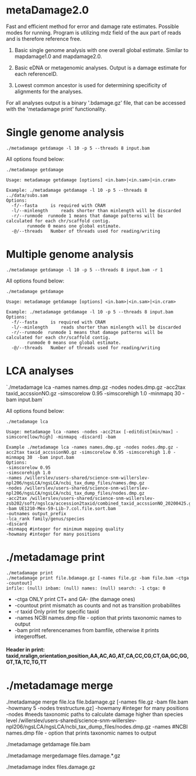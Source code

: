 # metaDamage2.0
Fast and efficient method for error and damage rate estimates. Possible modes for running. Program is utilizing mdz field of the aux part of reads and is therefore reference free.

1. Basic single genome analysis with one overall global estimate. Similar to mapdamage1.0 and mapdamage2.0.

2. Basic eDNA or metagenomic analyses. Output is a damage estimate for each referenceID.

3. Lowest common ancestor is used for determining specificity of alignments for the analyses.

For all analyses output is a binary '.bdamage.gz' file, that can be accessed with the 'metadamage print' functionality.


# Single genome analysis
`./metadamage getdamage -l 10 -p 5 --threads 8 input.bam`

All options found below:

```
./metadamage getdamage

Usage: metadamage getdamage [options] <in.bam>|<in.sam>|<in.cram>

Example: ./metadamage getdamage -l 10 -p 5 --threads 8 ../data/subs.sam
Options:
  -f/--fasta	 is required with CRAM
  -l/--minlength	 reads shorter than minlength will be discarded
  -r/--runmode	runmode 1 means that damage patterns will be calculated for each chr/scaffold contig.
		runmode 0 means one global estimate.
  -@/--threads	 Number of threads used for reading/writing
```

# Multiple genome analysis
`./metadamage getdamage -l 10 -p 5 --threads 8 input.bam -r 1`

All options found below:

```
./metadamage getdamage

Usage: metadamage getdamage [options] <in.bam>|<in.sam>|<in.cram>

Example: ./metadamage getdamage -l 10 -p 5 --threads 8 input.bam
Options:
  -f/--fasta	 is required with CRAM
  -l/--minlength	 reads shorter than minlength will be discarded
  -r/--runmode	runmode 1 means that damage patterns will be calculated for each chr/scaffold contig.
		runmode 0 means one global estimate.
  -@/--threads	 Number of threads used for reading/writing
```

# LCA analyses
`./metadamage lca -names names.dmp.gz -nodes nodes.dmp.gz -acc2tax taxid_accssionNO.gz -simscorelow 0.95 -simscorehigh 1.0 -minmapq 30  -bam input.bam´

All options found below:
```
./metadamage lca 

Usage: metadamage lca -names -nodes -acc2tax [-editdist[min/max] -simscore[low/high] -minmapq -discard] -bam

Example ./metadamage lca -names names.dmp.gz -nodes nodes.dmp.gz -acc2tax taxid_accssionNO.gz -simscorelow 0.95 -simscorehigh 1.0 -minmapq 30  -bam input.bam
Options:
-simscorelow 0.95 
-simscorehigh 1.0 
-names /willerslev/users-shared/science-snm-willerslev-npl206/ngsLCA/ngsLCA/ncbi_tax_dump_files/names.dmp.gz 
-nodes /willerslev/users-shared/science-snm-willerslev-npl206/ngsLCA/ngsLCA/ncbi_tax_dump_files/nodes.dmp.gz 
-acc2tax /willerslev/users-shared/science-snm-willerslev-zsb202/soft/ngslca/accession2taxid/combined_taxid_accssionNO_20200425.gz 
-bam UE1210-Mex-59-Lib-7.col.file.sort.bam 
-outnames output_prefix
-lca_rank family/genus/species
-discard
-minmapq #integer for minimum mapping quality
-howmany #integer for many positions
```


# ./metadamage print

```
./metadamage print 
./metadamage print file.bdamage.gz [-names file.gz -bam file.bam -ctga -countout]
infile: (null) inbam: (null) names: (null) search: -1 ctga: 0
```

 - -ctga ONLY print CT+ and GA- (the damage ones)
 - -countout print mismatch as counts and not as transition
 probabilites
 - -r taxid Only print for specific taxid
 - -names NCBI names.dmp file - option that prints taxonomic names to
 output
 - -bam print referencenames from bamfile, otherwise it prints integeroffset.

#### Header in print: taxid,nralign,orientation,position,AA,AC,AG,AT,CA,CC,CG,CT,GA,GC,GG,GT,TA,TC,TG,TT 

# ./metadamage merge 


./metadamage merge file.lca file.bdamage.gz [-names file.gz -bam file.bam -howmany 5 -nodes trestructure.gz]
-howmany #integer for many positions
-nodes #needs taxonomic paths to calculate damage higher than species level /willerslev/users-shared/science-snm-willerslev-npl206/ngsLCA/ngsLCA/ncbi_tax_dump_files/nodes.dmp.gz
-names #NCBI names.dmp file - option that prints taxonomic names to output  


./metadamage getdamage file.bam

./metadamage mergedamage files.damage.*.gz

./metadamage index files.damage.gz

